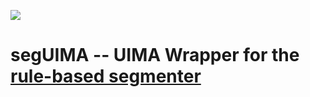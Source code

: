 [![](https://jitpack.io/v/eugenso/segUIMA.svg)](https://jitpack.io/#eugenso/segUIMA)

# segUIMA -- UIMA Wrapper for the [rule-based segmenter](https://github.com/tudarmstadt-lt/seg)

